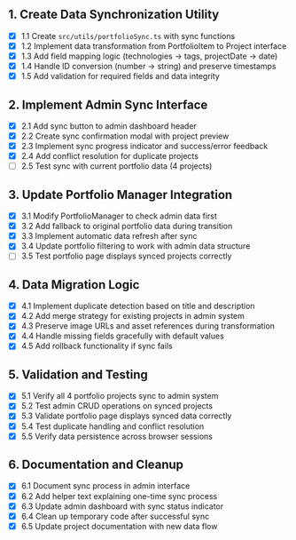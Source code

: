 ## 1. Create Data Synchronization Utility
- [x] 1.1 Create `src/utils/portfolioSync.ts` with sync functions
- [x] 1.2 Implement data transformation from PortfolioItem to Project interface
- [x] 1.3 Add field mapping logic (technologies → tags, projectDate → date)
- [x] 1.4 Handle ID conversion (number → string) and preserve timestamps
- [x] 1.5 Add validation for required fields and data integrity

## 2. Implement Admin Sync Interface
- [x] 2.1 Add sync button to admin dashboard header
- [x] 2.2 Create sync confirmation modal with project preview
- [x] 2.3 Implement sync progress indicator and success/error feedback
- [x] 2.4 Add conflict resolution for duplicate projects
- [ ] 2.5 Test sync with current portfolio data (4 projects)

## 3. Update Portfolio Manager Integration
- [x] 3.1 Modify PortfolioManager to check admin data first
- [x] 3.2 Add fallback to original portfolio data during transition
- [x] 3.3 Implement automatic data refresh after sync
- [x] 3.4 Update portfolio filtering to work with admin data structure
- [ ] 3.5 Test portfolio page displays synced projects correctly

## 4. Data Migration Logic
- [x] 4.1 Implement duplicate detection based on title and description
- [x] 4.2 Add merge strategy for existing projects in admin system
- [x] 4.3 Preserve image URLs and asset references during transformation
- [x] 4.4 Handle missing fields gracefully with default values
- [x] 4.5 Add rollback functionality if sync fails

## 5. Validation and Testing
- [x] 5.1 Verify all 4 portfolio projects sync to admin system
- [x] 5.2 Test admin CRUD operations on synced projects
- [x] 5.3 Validate portfolio page displays synced data correctly
- [x] 5.4 Test duplicate handling and conflict resolution
- [x] 5.5 Verify data persistence across browser sessions

## 6. Documentation and Cleanup
- [x] 6.1 Document sync process in admin interface
- [x] 6.2 Add helper text explaining one-time sync process
- [x] 6.3 Update admin dashboard with sync status indicator
- [x] 6.4 Clean up temporary code after successful sync
- [x] 6.5 Update project documentation with new data flow
